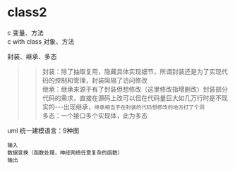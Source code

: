 class2
===
c 变量、方法<br>
c with class 对象、方法

封装、继承、多态
>>封装：除了抽取复用，隐藏具体实现细节，所谓封装还是为了实现代码的控制和管理，封装阻隔了访问修改<br>
>>继承：继承来源于有了封装但想修改（这里修改指增删改）封装部分代码的需求，直接在源码上改可以但在代码量巨大如几万行时是不现实的---出现继承，`继承相当于在封装的代码想修改的地方打了个洞`<br>
>>多态：一个接口多个实现体，此为多态

uml 统一建模语言：9种图

    输入
    数据变换（函数处理，神经网络任意复杂的函数）
    输出
